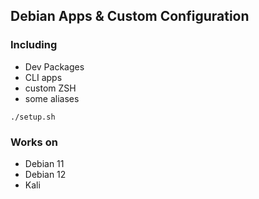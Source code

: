 ## Debian Apps & Custom Configuration
### Including
- Dev Packages
- CLI apps
- custom ZSH
- some aliases

  
```
./setup.sh
```

### Works on
- Debian 11
- Debian 12
- Kali

